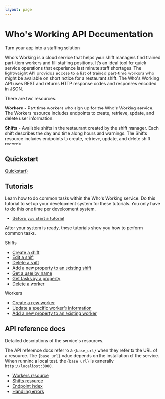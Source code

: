 ```yaml
---
layout: page
---
```


# Who's Working API Documentation

Turn your app into a staffing solution

Who's Working is a cloud service that helps your shift managers find trained part-tiem workers and fill staffing positions. It's an ideal tool for quick service operations that experience last minute staff shortages. The lightweight API provides access to a list of trained part-time workers who might be available on short notice for a restaurant shift. The Who's Working API uses REST and returns HTTP response codes and responses encoded in JSON.

There are two resources.

**Workers** - Part time workers who sign up for the Who's Working service. The Workers resource includes endpoints to create, retrieve, update, and delete user information.

**Shifts** - Available shifts in the restaurant created by the shift manager. Each shift describes the day and time along hours and warnings. The Shifts resource includes endpoints to create, retrieve, update, and delete shift records.


## Quickstart

[Quickstart)](x)

## Tutorials

Learn how to do common tasks within the Who's Working service. Do this tutorial to set up your development system for these tutorials. You only have to do this one time per development system.

* [Before you start a tutorial](x)

After your system is ready, these tutorials show you how to perform common tasks.

Shifts

* [Create a shift](tutorials/x)
* [Edit a shift](tutorials/x)
* [Delete a shift](tutorials/x)
* [Add a new property to an existing shift](s)
* [Get a user by name](tutorials/x)
* [Get tasks by a property](tutorials/x)
* [Delete a worker](tutorials/x)

Workers

* [Create a new worker](x)
* [Update a specific worker's information](x)
* [Add a new property to an existing worker](s)


## API reference docs

Detailed descriptions of the service's resources.

The API reference docs refer to a `{base_url}` when they refer to the URL of a resource. The `{base_url}` value depends
on the installation of the service. When running a local test, the `{base_url}` is generally `http://localhost:3000`.

* [Workers resource](api/workers)
* [Shifts resource](api/shifts)
* [Endpoint index](api/endpoint-index)
* [Handling errors](api/handling-errors)
